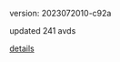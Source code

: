 version: 2023072010-c92a

updated 241 avds

[details](https://github.com/0x74f917491bfa7ebfa379/ali_avd_db/blob/master/change_log/2023/07/20/10/c92a.txt)